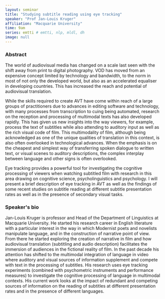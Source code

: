 ```yaml
---
layout: seminar
title: "Studying subtitle reading using eye tracking"
speaker: "Prof Jan-Louis Kruger"
affiliation: "Macquarie University"
time: 9am
series: emtti # emtti, nlp, mldl, dh 
image: null 
---
```


### Abstract

The world of audiovisual media has changed on a scale last seen with the shift away from print to digital photography. VOD has moved from an expensive concept limited by technology and bandwidth, to the norm in most of not only the developed world, but also as an accelerated equaliser in developing countries. This has increased the reach and potential of audiovisual translation.
 
While the skills required to create AVT have come within reach of a large groups of practitioners due to advances in editing software and technology, with many processes from transcription to cuing being automated, research on the reception and processing of multimodal texts has also developed rapidly. This has given us new insights into the way viewers, for example, process the text of subtitles while also attending to auditory input as well as the rich visual code of film. This multimodality of film, although being acknowledged as one of the unique qualities of translation in this context, is also often overlooked in technological advances. When the emphasis is on the cheapest and simplest way of transferring spoken dialogue to written text, or visual scenes to auditory descriptions, the complex interplay between language and other signs is often overlooked.
 
Eye tracking provides a powerful tool for investigating the cognitive processing of viewers when watching subtitled film with research in this area drawing on cognitive science, psycholinguistics and psychology. I will present a brief description of eye tracking in AVT as well as the findings of some recent studies on subtitle reading at different subtitle presentation rates as well as in the presence of secondary visual tasks.

### Speaker's bio

Jan-Louis Kruger is professor and Head of the Department of Linguistics at Macquarie University. He started his research career in English literature with a particular interest in the way in which Modernist poets and novelists manipulate language, and in the construction of narrative point of view. From there he started exploring the creation of narrative in film and how audiovisual translation (subtitling and audio description) facilitates the immersion of audiences in the fictional reality of film.
In the past decade his attention has shifted to the multimodal integration of language in video where auditory and visual sources of information supplement and compete with text in the processing of subtitles. His research uses eye tracking experiments (combined with psychometric instruments and performance measures) to investigate the cognitive processing of language in multimodal contexts. His current work looks at the impact of redundant and competing sources of information on the reading of subtitles at different presentation rates and in the presence of different languages.
